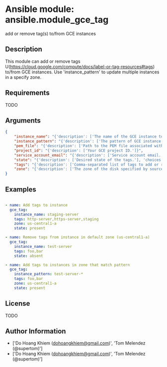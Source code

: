 # Ansible module: ansible.module_gce_tag


add or remove tag(s) to/from GCE instances

## Description

This module can add or remove tags U(https://cloud.google.com/compute/docs/label-or-tag-resources#tags) to/from GCE instances.  Use 'instance_pattern' to update multiple instances in a specify zone.

## Requirements

TODO

## Arguments

``` json
{
    "instance_name": "{'description': ['The name of the GCE instance to add/remove tags.', 'Required if C(instance_pattern) is not specified.']}",
    "instance_pattern": "{'description': ['The pattern of GCE instance names to match for adding/removing tags.  Full-Python regex is supported. See U(https://docs.python.org/2/library/re.html) for details.', 'If C(instance_name) is not specified, this field is required.'], 'version_added': '2.3'}",
    "pem_file": "{'description': ['Path to the PEM file associated with the service account email.']}",
    "project_id": "{'description': ['Your GCE project ID.']}",
    "service_account_email": "{'description': ['Service account email.']}",
    "state": "{'description': ['Desired state of the tags.'], 'choices': ['absent', 'present'], 'default': 'present'}",
    "tags": "{'description': ['Comma-separated list of tags to add or remove.'], 'required': True}",
    "zone": "{'description': ['The zone of the disk specified by source.'], 'default': 'us-central1-a'}",
}
```

## Examples


``` yaml

- name: Add tags to instance
  gce_tag:
    instance_name: staging-server
    tags: http-server,https-server,staging
    zone: us-central1-a
    state: present

- name: Remove tags from instance in default zone (us-central1-a)
  gce_tag:
    instance_name: test-server
    tags: foo,bar
    state: absent

- name: Add tags to instances in zone that match pattern
  gce_tag:
    instance_pattern: test-server-*
    tags: foo,bar
    zone: us-central1-a
    state: present

```

## License

TODO

## Author Information
  - ['Do Hoang Khiem (dohoangkhiem@gmail.com)', 'Tom Melendez (@supertom)']
  - ['Do Hoang Khiem (dohoangkhiem@gmail.com)', 'Tom Melendez (@supertom)']
